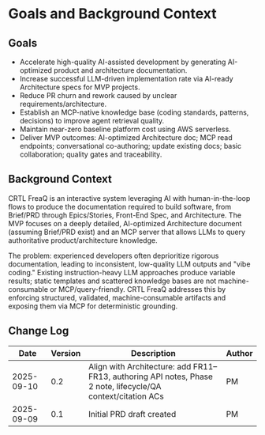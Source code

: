 # Goals and Background Context
## Goals
- Accelerate high-quality AI-assisted development by generating AI-optimized product and architecture documentation.
- Increase successful LLM-driven implementation rate via AI-ready Architecture specs for MVP projects.
- Reduce PR churn and rework caused by unclear requirements/architecture.
- Establish an MCP-native knowledge base (coding standards, patterns, decisions) to improve agent retrieval quality.
- Maintain near-zero baseline platform cost using AWS serverless.
- Deliver MVP outcomes: AI-optimized Architecture doc; MCP read endpoints; conversational co-authoring; update existing docs; basic collaboration; quality gates and traceability.

## Background Context
CRTL FreaQ is an interactive system leveraging AI with human-in-the-loop flows to produce the documentation required to build software, from Brief/PRD through Epics/Stories, Front-End Spec, and Architecture. The MVP focuses on a deeply detailed, AI-optimized Architecture document (assuming Brief/PRD exist) and an MCP server that allows LLMs to query authoritative product/architecture knowledge.

The problem: experienced developers often deprioritize rigorous documentation, leading to inconsistent, low-quality LLM outputs and "vibe coding." Existing instruction-heavy LLM approaches produce variable results; static templates and scattered knowledge bases are not machine-consumable or MCP/query-friendly. CRTL FreaQ addresses this by enforcing structured, validated, machine-consumable artifacts and exposing them via MCP for deterministic grounding.

## Change Log
| Date       | Version | Description                 | Author |
|------------|---------|-----------------------------|--------|
| 2025-09-10 | 0.2     | Align with Architecture: add FR11–FR13, authoring API notes, Phase 2 note, lifecycle/QA context/citation ACs | PM     |
| 2025-09-09 | 0.1     | Initial PRD draft created   | PM     |
